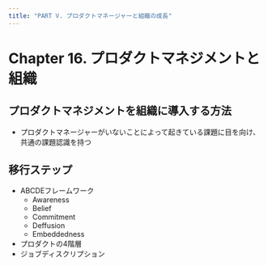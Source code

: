 ```yaml
---
title: "PART V. プロダクトマネージャーと組織の成長"
---
```


# Chapter 16. プロダクトマネジメントと組織

## プロダクトマネジメントを組織に導入する方法

- プロダクトマネージャーがいないことによって起きている課題に目を向け、共通の課題認識を持つ

## 移行ステップ

- ABCDEフレームワーク
  - Awareness
  - Belief
  - Commitment
  - Deffusion
  - Embeddedness
- プロダクトの4階層
- ジョブディスクリプション

<!-- # Chapter 17. プロダクトマネージャーのスキルの伸ばし方 -->

<!-- # Chapter 18. プロダクトマネージャーのキャリア -->
